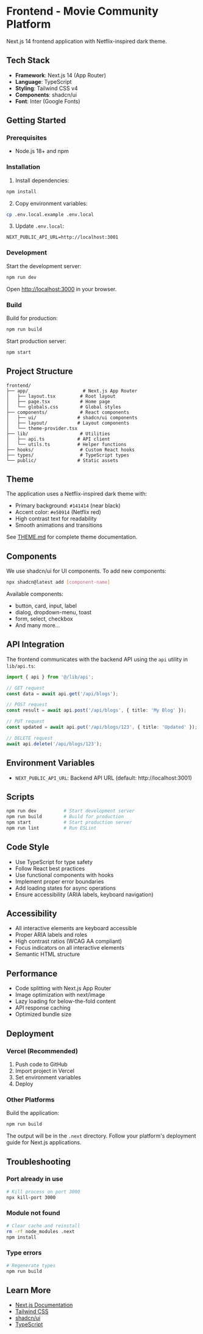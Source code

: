 # Frontend - Movie Community Platform

Next.js 14 frontend application with Netflix-inspired dark theme.

## Tech Stack

- **Framework**: Next.js 14 (App Router)
- **Language**: TypeScript
- **Styling**: Tailwind CSS v4
- **Components**: shadcn/ui
- **Font**: Inter (Google Fonts)

## Getting Started

### Prerequisites
- Node.js 18+ and npm

### Installation

1. Install dependencies:
```bash
npm install
```

2. Copy environment variables:
```bash
cp .env.local.example .env.local
```

3. Update `.env.local`:
```
NEXT_PUBLIC_API_URL=http://localhost:3001
```

### Development

Start the development server:
```bash
npm run dev
```

Open [http://localhost:3000](http://localhost:3000) in your browser.

### Build

Build for production:
```bash
npm run build
```

Start production server:
```bash
npm start
```

## Project Structure

```
frontend/
├── app/                    # Next.js App Router
│   ├── layout.tsx         # Root layout
│   ├── page.tsx           # Home page
│   └── globals.css        # Global styles
├── components/            # React components
│   ├── ui/               # shadcn/ui components
│   ├── layout/           # Layout components
│   └── theme-provider.tsx
├── lib/                   # Utilities
│   ├── api.ts            # API client
│   └── utils.ts          # Helper functions
├── hooks/                 # Custom React hooks
├── types/                 # TypeScript types
└── public/               # Static assets
```

## Theme

The application uses a Netflix-inspired dark theme with:
- Primary background: `#141414` (near black)
- Accent color: `#e50914` (Netflix red)
- High contrast text for readability
- Smooth animations and transitions

See [THEME.md](./THEME.md) for complete theme documentation.

## Components

We use shadcn/ui for UI components. To add new components:

```bash
npx shadcn@latest add [component-name]
```

Available components:
- button, card, input, label
- dialog, dropdown-menu, toast
- form, select, checkbox
- And many more...

## API Integration

The frontend communicates with the backend API using the `api` utility in `lib/api.ts`:

```typescript
import { api } from '@/lib/api';

// GET request
const data = await api.get('/api/blogs');

// POST request
const result = await api.post('/api/blogs', { title: 'My Blog' });

// PUT request
const updated = await api.put('/api/blogs/123', { title: 'Updated' });

// DELETE request
await api.delete('/api/blogs/123');
```

## Environment Variables

- `NEXT_PUBLIC_API_URL`: Backend API URL (default: http://localhost:3001)

## Scripts

```bash
npm run dev          # Start development server
npm run build        # Build for production
npm start            # Start production server
npm run lint         # Run ESLint
```

## Code Style

- Use TypeScript for type safety
- Follow React best practices
- Use functional components with hooks
- Implement proper error boundaries
- Add loading states for async operations
- Ensure accessibility (ARIA labels, keyboard navigation)

## Accessibility

- All interactive elements are keyboard accessible
- Proper ARIA labels and roles
- High contrast ratios (WCAG AA compliant)
- Focus indicators on all interactive elements
- Semantic HTML structure

## Performance

- Code splitting with Next.js App Router
- Image optimization with next/image
- Lazy loading for below-the-fold content
- API response caching
- Optimized bundle size

## Deployment

### Vercel (Recommended)

1. Push code to GitHub
2. Import project in Vercel
3. Set environment variables
4. Deploy

### Other Platforms

Build the application:
```bash
npm run build
```

The output will be in the `.next` directory. Follow your platform's deployment guide for Next.js applications.

## Troubleshooting

### Port already in use
```bash
# Kill process on port 3000
npx kill-port 3000
```

### Module not found
```bash
# Clear cache and reinstall
rm -rf node_modules .next
npm install
```

### Type errors
```bash
# Regenerate types
npm run build
```

## Learn More

- [Next.js Documentation](https://nextjs.org/docs)
- [Tailwind CSS](https://tailwindcss.com/docs)
- [shadcn/ui](https://ui.shadcn.com)
- [TypeScript](https://www.typescriptlang.org/docs)
